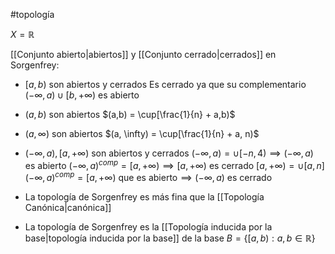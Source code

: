 #topología 

$X=\mathbb{R}$

[[Conjunto abierto|abiertos]] y [[Conjunto cerrado|cerrados]] en Sorgenfrey:

- $[a,b) \text{ son abiertos y cerrados}$
	Es cerrado ya que su complementario $(-\infty,a) \cup [b,+\infty)$ es abierto
- $(a,b) \text{ son abiertos}$
	$(a,b) = \cup[\frac{1}{n} + a,b)$
- $(a, \infty) \text{ son abiertos}$
	$(a, \infty) = \cup[\frac{1}{n} + a, n)$
- $(-\infty, a), [a,+\infty) \text{ son abiertos y cerrados}$
	$(-\infty,a) = \cup [-n,4) \implies (-\infty,a) \text{ es abierto}$
	$(-\infty,a)^{comp}=[a,+\infty) \implies [a, +\infty) \text{ es cerrado}$
	$[a,+\infty) = \cup[a,n]$ 
	$(-\infty,a)^{comp}=[a,+\infty) \text{ que es abierto} \implies (-\infty,a) \text{ es cerrado}$

- La topología de Sorgenfrey es más fina que la [[Topología Canónica|canónica]]
- La topología de Sorgenfrey es la [[Topología inducida por la base|topología inducida por la base]] de la base $B = \{[a,b) : a,b \in \mathbb{R}\}$
